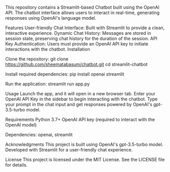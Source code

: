 This repository contains a Streamlit-based Chatbot built using the OpenAI API. The chatbot interface allows users to interact in real-time, generating responses using OpenAI's language model.

Features
User-friendly Chat Interface: Built with Streamlit to provide a clean, interactive experience.
Dynamic Chat History: Messages are stored in session state, preserving chat history for the duration of the session.
API Key Authentication: Users must provide an OpenAI API key to initiate interactions with the chatbot.
Installation

Clone the repository:
git clone https://github.com/sheematabasum/chatbot.git
cd streamlit-chatbot

Install required dependencies:
pip install openai streamlit

Run the application:
streamlit run app.py

Usage
Launch the app, and it will open in a new browser tab.
Enter your OpenAI API Key in the sidebar to begin interacting with the chatbot.
Type your prompt in the chat input and get responses powered by OpenAI's gpt-3.5-turbo model.

Requirements
Python 3.7+
OpenAI API key (required to interact with the OpenAI model)

Dependencies: openai, streamlit

Acknowledgments
This project is built using OpenAI's gpt-3.5-turbo model.
Developed with Streamlit for a user-friendly chat experience.

License
This project is licensed under the MIT License. See the LICENSE file for details.
